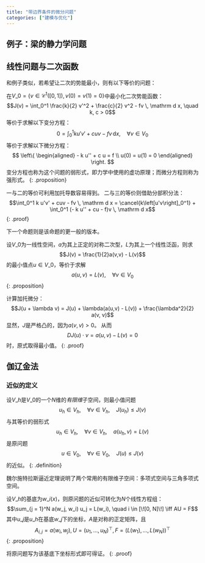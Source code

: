 ```yaml
---
title: "带边界条件的微分问题"
categories: ["建模与优化"]
---
```


## 例子：梁的静力学问题

## 线性问题与二次函数

和例子类似，若希望让二次的势能最小，则有以下等价的问题：

在$V\_0 = \left\{ v\in\mathcal C^1([0,1]), v(0) = v(1) = 0 \right\}$中最小化二次势能函数：
$$J(v) = \int_0^1 \frac{k}{2} v'^2 + \frac{c}{2} v^2 - fv \, \mathrm d x, \quad k, c > 0$$
等价于求解以下变分方程：
$$0 = \int_0^1 k u'v' + cuv - fv \, \mathrm d x ,\quad\forall v \in V_0$$
等价于求解以下微分方程：
$$
\left\{
    \begin{aligned}
    - k u'' + c u = f \\
    u(0) = u(1) = 0
    \end{aligned}
\right.
$$
变分方程也称为这个问题的弱形式，即力学中使用的虚功原理；而微分方程则称为强形式。
{: .proposition}

一与二的等价可利用加托导数容易得到。
二与三的等价则借助分部积分法：
$$\int_0^1 k u'v' + cuv - fv \, \mathrm d x = \cancel{k\left[u'v\right]_0^1} + \int_0^1 (- k u'' + cu - f)v \, \mathrm d x$$
{: .proof}

下一个命题则是该命题的更一般的版本。

设$V\_0$为一线性空间，$a$为其上正定的对称二次型，$L$为其上一个线性泛函，则求
$$J(v) = \frac{1}{2}a(v,v) - L(v)$$
的最小值点$u \in V\_0$，等价于求解
$$a(u,v) = L(v), \quad \forall v \in V_0$$
{: .proposition}

计算加托微分：
$$J(u + \lambda v) = J(u) + \lambda(a(u,v) - L(v)) + \frac{\lambda^2}{2} a(v, v)$$
显然，$J$是严格凸的，因为$a(v,v) > 0$。
从而
$$DJ(u)\cdot v = a(u, v) - L(v) = 0$$
时，原式取得最小值。
{: .proof}

## 伽辽金法

### 近似的定义

设$V\_h$是$V\_0$的一个$N$维的*有限维*子空间，则最小值问题
$$
u_h \in V_h, \quad\forall v \in V_h, \quad J(u_h) \le J(v)
$$
与其等价的弱形式
$$
u_h \in V_h, \quad\forall v \in V_h, \quad a(u_h, v) = L(v)
$$
是原问题
$$
u \in V_0, \quad\forall v \in V_0, \quad J(u) \le J(v)
$$
的近似。
{: .definition}

魏尔施特拉斯逼近定理说明了两个常用的有限维子空间：多项式空间与三角多项式空间。

设$V\_h$的基底为$w\_i(x)$，则原问题的近似可转化为$N$个线性方程组：
$$\sum_{j = 1}^N a(w_j, w_i) u_j = L(w_i), \quad i \in [\![0, N]\!] \iff AU = F$$
其中$u\_j$是$u\_h$在基底$w\_j$下的坐标，$A$是对称的正定矩阵，且
$$A_{i,j} = a(w_i, w_j), U = (u_1, \dots, u_N)^\top, F = (L(w_1), \dots, L(w_N))^\top$$
{: .proposition}

将原问题写为该基底下坐标形式即可得证。
{: .proof}
